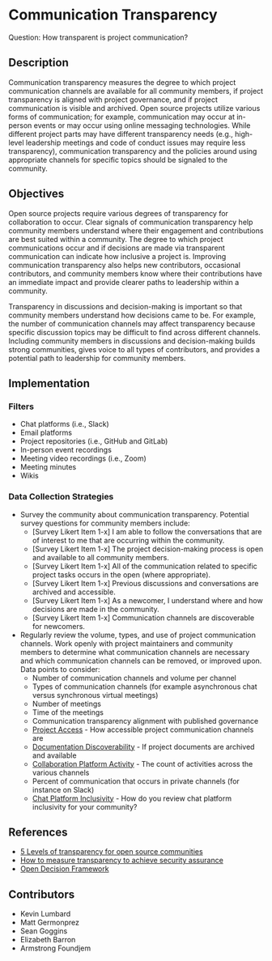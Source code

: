 # Communication Transparency

Question: How transparent is project communication?

## Description

Communication transparency measures the degree to which project communication channels are available for all community members, if project transparency is aligned with project governance, and if project communication is visible and archived. Open source projects utilize various forms of communication; for example, communication may occur at in-person events or may occur using online messaging technologies. While different project parts may have different transparency needs (e.g., high-level leadership meetings and code of conduct issues may require less transparency), communication transparency and the policies around using appropriate channels for specific topics should be signaled to the community. 

## Objectives

Open source projects require various degrees of transparency for collaboration to occur. Clear signals of communication transparency help community members understand where their engagement and contributions are best suited within a community. The degree to which project communications occur and if decisions are made via transparent communication can indicate how inclusive a project is. Improving communication transparency also helps new contributors, occasional contributors, and community members know where their contributions have an immediate impact and provide clearer paths to leadership within a community.

Transparency in discussions and decision-making is important so that community members understand how decisions came to be. For example, the number of communication channels may affect transparency because specific discussion topics may be difficult to find across different channels. Including community members in discussions and decision-making builds strong communities, gives voice to all types of contributors, and provides a potential path to leadership for community members. 

## Implementation

### Filters 

* Chat platforms (i.e., Slack)
* Email platforms
* Project repositories (i.e., GitHub and GitLab)
* In-person event recordings
* Meeting video recordings (i.e., Zoom)
* Meeting minutes
* Wikis

### Data Collection Strategies 

* Survey the community about communication transparency. Potential survey questions for community members include:
    * [Survey Likert Item 1-x] I am able to follow the conversations that are of interest to me that are occurring within the community.
    * [Survey Likert Item 1-x] The project decision-making process is open and available to all community members. 
    * [Survey Likert Item 1-x] All of the communication related to specific project tasks occurs in the open (where appropriate).
    * [Survey Likert Item 1-x] Previous discussions and conversations are archived and accessible.
    * [Survey Likert Item 1-x] As a newcomer, I understand where and how decisions are made in the community.
    * [Survey Likert Item 1-x] Communication channels are discoverable for newcomers.
* Regularly review the volume, types, and use of project communication channels. Work openly with project maintainers and community members to determine what communication channels are necessary and which communication channels can be removed, or improved upon. Data points to consider: 
    * Number of communication channels and volume per channel
    * Types of communication channels (for example asynchronous chat versus synchronous virtual meetings)
    * Number of meetings
    * Time of the meetings 
    * Communication transparency alignment with published governance
    * [Project Access](https://chaoss.community/?p=4891) - How accessible project communication channels are
    * [Documentation Discoverability](https://chaoss.community/?p=3534) - If project documents are archived and available
    * [Collaboration Platform Activity](https://chaoss.community/?p=3484) - The count of activities across the various channels
    * Percent of communication that occurs in private channels (for instance on Slack)
    * [Chat Platform Inclusivity](https://chaoss.community/?p=3536) - How do you review chat platform inclusivity for your community?

## References

* [5 Levels of transparency for open source communities](https://opensource.com/article/22/2/transparency-open-source-communities)
* [How to measure transparency to achieve security assurance](https://opensource.com/article/21/6/security-transparency)
* [Open Decision Framework](https://opensource.com/open-organization/resources/open-decision-framework)

## Contributors

* Kevin Lumbard
* Matt Germonprez 
* Sean Goggins
* Elizabeth Barron
* Armstrong Foundjem
